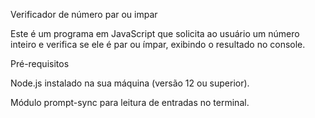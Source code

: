Verificador de número par ou impar

Este é um programa em JavaScript que solicita ao usuário um número inteiro e verifica se ele é par ou ímpar, exibindo o resultado no console.

Pré-requisitos

Node.js instalado na sua máquina (versão 12 ou superior).

Módulo prompt-sync para leitura de entradas no terminal.
